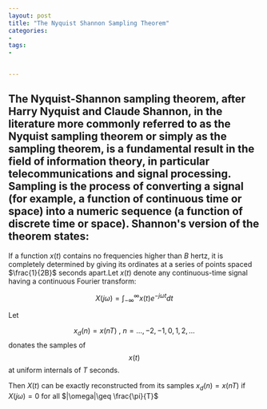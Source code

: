 ```yaml
---
layout: post
title: "The Nyquist Shannon Sampling Theorem"
categories:
- 
tags:
- 


---
```


The Nyquist-Shannon sampling theorem, after Harry Nyquist and Claude Shannon, in the literature more commonly referred to as the Nyquist sampling theorem or simply as the sampling theorem, is a fundamental result in the field of information theory, in particular telecommunications and signal processing. Sampling is the process of converting a signal (for example, a function of continuous time or space) into a numeric sequence (a function of discrete time or space). Shannon's version of the theorem states:
----
If a function $x(t)$ contains no frequencies higher than $B$ hertz, it is completely determined by giving its ordinates at a series of points spaced $\frac{1}{2B}$ seconds apart.Let $x(t)$ denote any continuous-time signal having a continuous Fourier transform:

$$X(j\omega)=\int_{-\infty}^{\infty}x(t)e^{-j \omega t}dt$$

Let 

$$x_d(n)=x(nT) ~,~ n=\dots,-2,-1,0,1,2,\dots$$
donates the samples of $$x(t)$$ at uniform internals of $T$ seconds. 

Then $X(t)$ can be exactly reconstructed from its samples $x_d(n)=x(nT)$ if $X(j\omega)=0$ for all $|\omega|\geq \frac{\pi}{T}$
